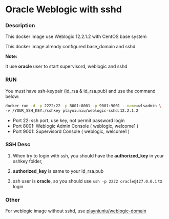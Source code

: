 # Oracle Weblogic with sshd

### Description

This docker image use Weblogic 12.2.1.2 with CentOS base system

This docker image already configured base_domain and sshd


**Note:**

It use **oracle** user to start supervisord, weblogic and sshd

### RUN

You must have ssh-keypair (id_rsa & id_rsa.pub) and use the command below:

```bash
docker run -d -p 2222:22 -p 8001:8001 -p 9001:9001 --name=wlsadmin \
-v /YOUR_SSH_KEY:/sshkey playniuniu/weblogic-sshd:12.2.1.2
```

- Port 22: ssh port, use key, not permit password login
- Port 8001: Weblogic Admin Console ( weblogic, welcome1 )
- Port 9001: Supervisord Console ( weblogic, welcome1 )


### SSH Desc

1. When try to login with ssh, you should have the **authorized_key** in your sshkey folder, 

2. **authorized_key** is same to your id_rsa.pub

3. ssh user is **oracle**, so you should use `ssh -p 2222 oracle@127.0.0.1` to login

### Other

For weblogic image without sshd, use [playniuniu/weblogic-domain](https://hub.docker.com/r/playniuniu/weblogic-domain/)
